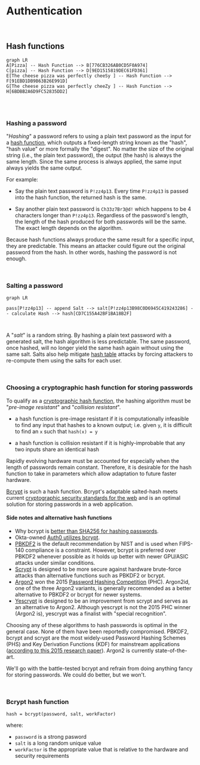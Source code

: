# Authentication

<br>

## Hash functions


```mermaid
graph LR
A[Pizza] -- Hash Function --> B[776CB326AB0CD5F0A974]
C[pizza] -- Hash Function --> D[9ED1515819DEC61FD361]
E[The cheese pizza was perfectly cheeSy ] -- Hash Function --> F[91EBD1DB9B63B26E991D]
G[The cheese pizza was perfectly cheeZy ] -- Hash Function --> H[6BDBB2A6D9FC52835DD2]


```

<!---
// mermaid styles incase they are ever needed
style A fill:#1f2020,stroke:#81B1DB,stroke-width:1px,color:#FFFFFF
style B fill:#1f2020,stroke:#81B1DB,stroke-width:1px,color:#FFFFFF
style C fill:#1f2020,stroke:#81B1DB,stroke-width:1px,color:#FFFFFF
style D fill:#1f2020,stroke:#81B1DB,stroke-width:1px,color:#FFFFFF
style E fill:#1f2020,stroke:#81B1DB,stroke-width:1px,color:#FFFFFF
style F fill:#1f2020,stroke:#81B1DB,stroke-width:1px,color:#FFFFFF
-->

<br>

### Hashing a password

"*Hashing*" a password refers to using a plain text password as the input for a [hash function](https://en.wikipedia.org/wiki/Hash_function), which outputs a fixed-length string known as the "hash", "hash value" or more formally the "digest". No matter the size of the original string (i.e., the plain text password), the output (the hash) is always the same length. Since the same process is always applied, the same input always yields the same output.

For example:

- Say the plain text password is `P!zz4p13`. Every time `P!zz4p13` is passed into the hash function, the returned hash is the same.

- Say another plain text password is `Ch33z7Br3@d!` which happens to be 4 characters longer than `P!zz4p13`. Regardless of the password's length, the length of the hash produced for both passwords will be the same. The exact length depends on the algorithm.

Because hash functions always produce the same result for a specific input, they are predictable. This means an attacker could figure out the original password from the hash. In other words, hashing the password is not enough.

<br>

### Salting a password

```mermaid
graph LR

pass[P!zz4p13] -- append Salt --> salt[P!zz4p13B98C0D6945C419243286] -- calculate Hash --> hash[CD7C155A42BF1BA18B2F]



```

A "*salt*" is a random string. By hashing a plain text password with a generated salt, the hash algorithm is less predictable. The same password, once hashed, will no longer yield the same hash again without using the same salt. Salts also help mitigate [hash table](https://en.wikipedia.org/wiki/Hash_table) attacks by forcing attackers to re-compute them using the salts for each user.

<br>

### Choosing a cryptographic hash function for storing passwords

To qualify as a [cryptographic hash function](https://en.wikipedia.org/wiki/Cryptographic_hash_function), the hashing algorithm must be "*pre-image resistant*" and "*collision resistant*".
	
- a hash function is pre-image resistant if it is computationally infeasible to find any input that hashes to a known output; i.e. given `y`, it is difficult to find an `x` such that `hash(x) = y`
	
- a hash function is collision resistant if it is highly-improbable that any two inputs share an identical hash

Rapidly evolving hardware must be accounted for especially when the length of passwords remain constant. Therefore, it is desirable for the hash function to take in parameters which allow adaptation to future faster hardware.

[Bcrypt](https://en.wikipedia.org/wiki/Bcrypt) is such a hash function. Bcrypt's adaptable salted-hash meets current [cryptographic security standards for the web](https://cheatsheetseries.owasp.org/cheatsheets/Password_Storage_Cheat_Sheet.html#bcrypt) and is an optimal solution for storing passwords in a web application. 

#### Side notes and alternative hash functions
- Why bcrypt is [better than SHA256 for hashing passwords](https://codahale.com/how-to-safely-store-a-password/).
- Okta-owned [Auth0 utilizes bcrypt](https://auth0.com/blog/hashing-in-action-understanding-bcrypt/). 
- [PBKDF2](https://en.wikipedia.org/wiki/PBKDF2) is the default recommendation by NIST and is used when FIPS-140 compliance is a constraint. However, bcrypt is preferred over PBKDF2 whenever possible as it holds up better with newer GPU/ASIC attacks under similar conditions.
- [Scrypt](https://www.tarsnap.com/scrypt.html) is designed to be more secure against hardware brute-force attacks than alternative functions such as PBKDF2 or bcrypt.
- [Argon2](https://en.wikipedia.org/wiki/Argon2) won the 2015 [Password Hashing Competition](https://www.password-hashing.net/) (PHC). Argon2id, one of the three Argon2 variants, is generally recommended as a better alternative to PBKDF2 or bcrypt for newer systems. 
- [Yescrypt](https://www.openwall.com/yescrypt/) is designed to be an improvement from scrypt and serves as an alternative to Argon2. Although yescrypt is not the 2015 PHC winner (Argon2 is), yescrypt was a finalist with "special recognition".

Choosing any of these algorithms to hash passwords is optimal in the general case. None of them have been reportedly compromised. PBKDF2, bcrypt and scrypt are the most widely-used Password Hashing Schemes (PHS) and Key Derivation Functions (KDF) for mainstream applications ([according to this 2015 research paper](https://eprint.iacr.org/2015/265.pdf)). Argon2 is currently state-of-the-art.

We'll go with the battle-tested bcrypt and refrain from doing anything fancy for storing passwords. We could do better, but we won't.

<br>

### Bcrypt hash function

    hash = bcrypt(password, salt, workFactor)

where:
- `password` is a strong pasword
- `salt` is a long random unique value
- `workFactor` is the appropriate value that is relative to the hardware and security requirements
